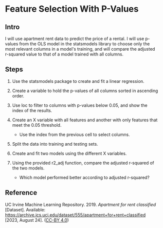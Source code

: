 # Feature Selection With P-Values

## Intro

I will use apartment rent data to predict the price of a rental. I will use p-values from the OLS model in the statsmodels library to choose only the most relevant columns in a model's training, and will compare the adjusted r-squared value to that of a model trained with all columns.

## Steps

1. Use the statsmodels package to create and fit a linear regression.

2. Create a variable to hold the p-values of all columns sorted in ascending order.

3. Use loc to filter to columns with p-values below 0.05, and show the index of the results.

4. Create an X variable with all features and another with only features that meet the 0.05 threshold.

    * Use the index from the previous cell to select columns.

5. Split the data into training and testing sets.

6. Create and fit two models using the different X variables.

7. Using the provided r2_adj function, compare the adjusted r-squared of the two models.

    * Which model performed better according to adjusted r-squared?

## Reference

UC Irvine Machine Learning Repository. 2019. *Apartment for rent classified* [Dataset]. Available: https://archive.ics.uci.edu/dataset/555/apartment+for+rent+classified [2023, August 24]. ([CC-BY 4.0](https://creativecommons.org/licenses/by/4.0/legalcode))
